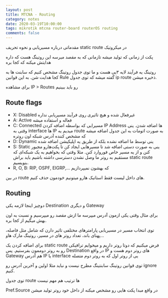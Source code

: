 ```yaml
---
layout: post
title: MTCNA - Routing
category: notes
date: 2020-03-19T10:00:00
tags: mikrotik mtcna router-board routerOS routing
comments: false
---
```

مقدماتی درباره مسیریابی و نحوه تحریف static route در میکروتیک
<!--break-->

پکت از زمانی که تولید میشه تازمانی که به مقصد میرسه این روتینگ هست که داره هدایتش میکنه که کجا بره

روتینگ یه فرآیند لایه ۳یی هست و ما توی جدول روتینگ مشخص کنیم که سابنت ها به کجا هدایت شن. به این قوانین Rule گفته میشه که توی جدول ip route ذخیره میشن.

برای مشاهده IP > Routes  رو باید ببینیم

## Route flags
- X: Disabled غیرفعال شده و هیچ تاثیری روی فرآیند مسیریابی نداره
- A: Active فعاله و استفاده میشه
- C: Connected مسیرایی که بواسطه اضافه کردن IP Address ها اضافه شدن. ینی وقتی به interface ها IP میدیم یه route به صورت اتومات به این جدول اضافه میشه که مشخص کننده آدرس شبکه اون روتره
- D: Dynamic ینی توسط ما اضافه نشده بلکه از طریق یه اپلیکیشن اضافه شده
- S: Static ینی به صورت دستی اضافه شد تا مسیرهایی ایجاد کن تا پکت‌هارو مجبور کنن و از یه مسیر خاص فوروارد کنن. مثلا وقتی که بخواهیم به یک شبکه‌ای که مستقیم به روتر ما وصل نشدن دسترسی داشته باشیم باید براش static route بنویسیم.
- R, O, B: RIP, OSPF, EIGRP,… که بهشون نمیپردازیم

در بین route های داخل لیست فقط استاتیک هارو میتونیم خودمون حذف کنیم.


## Routing

دوچیز اینجا لازمه یکی Destination و دیگری Gateway 

برای مثال وقتی یکی ازمون آدرس میپرسه ما ازش مقصد رو میپرسیم و نسبت به اون بهش میگیم از کجا بره.
 
توی انتخاب مسیر در مسیریابی پارامترهای مختلفی تاثیر دارن که شامل مثل فاصله، پهنای باند، تعداد روتر های در مسیر، روتینگ مارک هاو…

برای اضافه کردن یک static route فرض میکنیم که دوتا روتر داریم و میخوایم ترافیکی رو به روتر دوممون بفرستیم. پس Destination در واقع IP های روتر دوم هست و Gateway هم آدرس IP یا interface یی از روتر اول که به روتر دوم متصله

توی قوانین روتینگ سابنتینگ مطرح نیست و نباید مثلا اولین و آخرین آدرس رو ignore کنیم.

توی جدول route ها ترتیب هم مهم نیست

 Pref.Source در واقع مبدا پکت هایی رو مشخص میکنه از داخل خود روتر تولید میشن